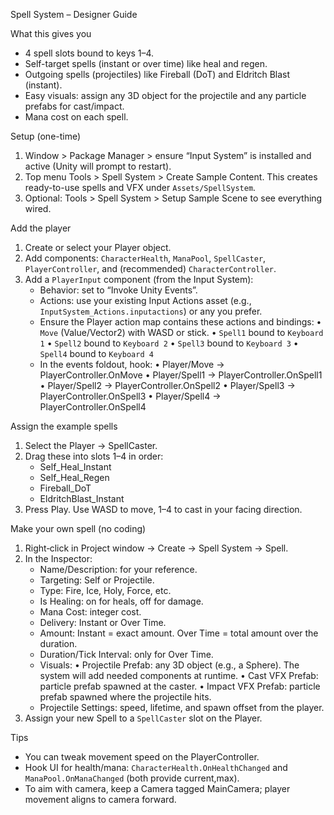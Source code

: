 Spell System – Designer Guide

What this gives you
- 4 spell slots bound to keys 1–4.
- Self-target spells (instant or over time) like heal and regen.
- Outgoing spells (projectiles) like Fireball (DoT) and Eldritch Blast (instant).
- Easy visuals: assign any 3D object for the projectile and any particle prefabs for cast/impact.
- Mana cost on each spell.

Setup (one-time)
1) Window > Package Manager > ensure “Input System” is installed and active (Unity will prompt to restart).
2) Top menu Tools > Spell System > Create Sample Content. This creates ready-to-use spells and VFX under `Assets/SpellSystem`.
3) Optional: Tools > Spell System > Setup Sample Scene to see everything wired.

Add the player
1) Create or select your Player object.
2) Add components: `CharacterHealth`, `ManaPool`, `SpellCaster`, `PlayerController`, and (recommended) `CharacterController`.
3) Add a `PlayerInput` component (from the Input System):
   - Behavior: set to “Invoke Unity Events”.
   - Actions: use your existing Input Actions asset (e.g., `InputSystem_Actions.inputactions`) or any you prefer.
   - Ensure the Player action map contains these actions and bindings:
     • `Move` (Value/Vector2) with WASD or stick.
     • `Spell1` bound to `Keyboard 1`
     • `Spell2` bound to `Keyboard 2`
     • `Spell3` bound to `Keyboard 3`
     • `Spell4` bound to `Keyboard 4`
   - In the events foldout, hook:
     • Player/Move → PlayerController.OnMove
     • Player/Spell1 → PlayerController.OnSpell1
     • Player/Spell2 → PlayerController.OnSpell2
     • Player/Spell3 → PlayerController.OnSpell3
     • Player/Spell4 → PlayerController.OnSpell4

Assign the example spells
1) Select the Player → SpellCaster.
2) Drag these into slots 1–4 in order:
   - Self_Heal_Instant
   - Self_Heal_Regen
   - Fireball_DoT
   - EldritchBlast_Instant
3) Press Play. Use WASD to move, 1–4 to cast in your facing direction.

Make your own spell (no coding)
1) Right‑click in Project window → Create → Spell System → Spell.
2) In the Inspector:
   - Name/Description: for your reference.
   - Targeting: Self or Projectile.
   - Type: Fire, Ice, Holy, Force, etc.
   - Is Healing: on for heals, off for damage.
   - Mana Cost: integer cost.
   - Delivery: Instant or Over Time.
   - Amount: Instant = exact amount. Over Time = total amount over the duration.
   - Duration/Tick Interval: only for Over Time.
   - Visuals:
     • Projectile Prefab: any 3D object (e.g., a Sphere). The system will add needed components at runtime.
     • Cast VFX Prefab: particle prefab spawned at the caster.
     • Impact VFX Prefab: particle prefab spawned where the projectile hits.
   - Projectile Settings: speed, lifetime, and spawn offset from the player.
3) Assign your new Spell to a `SpellCaster` slot on the Player.

Tips
- You can tweak movement speed on the PlayerController.
- Hook UI for health/mana: `CharacterHealth.OnHealthChanged` and `ManaPool.OnManaChanged` (both provide current,max).
- To aim with camera, keep a Camera tagged MainCamera; player movement aligns to camera forward.
